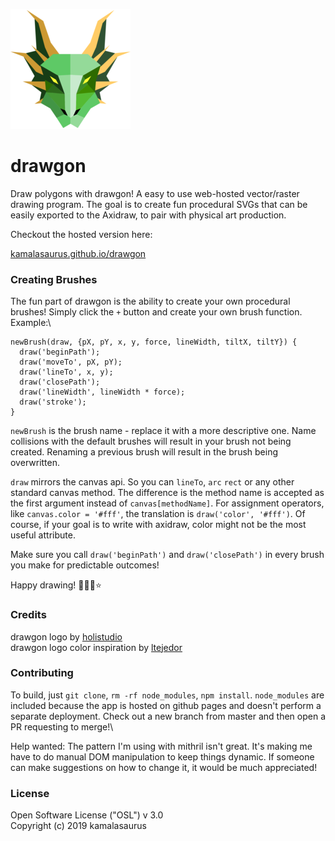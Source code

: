 ![drawgon logo](android-chrome-192x192.png)

# drawgon

Draw polygons with drawgon!  A easy to use web-hosted vector/raster
drawing program.  The goal is to create fun procedural SVGs that can
be easily exported to the Axidraw, to pair with physical art production.

Checkout the hosted version here:

[kamalasaurus.github.io/drawgon](https://kamalasaurus.github.io/drawgon)

### Creating Brushes

The fun part of drawgon is the ability to create your own procedural
brushes!  Simply click the `+` button and create your own brush
function. Example:\

```
newBrush(draw, {pX, pY, x, y, force, lineWidth, tiltX, tiltY}) {
  draw('beginPath');
  draw('moveTo', pX, pY);
  draw('lineTo', x, y);
  draw('closePath');
  draw('lineWidth', lineWidth * force);
  draw('stroke');
}

```

`newBrush` is the brush name - replace it with a more descriptive one.
Name collisions with the default brushes will result in your brush not
being created.  Renaming a previous brush will result in the brush being
overwritten.

`draw` mirrors the canvas api.  So you can `lineTo`, `arc` `rect` or any
other standard canvas method.  The difference is the method name is
accepted as the first argument instead of `canvas[methodName]`.  For
assignment operators, like `canvas.color = '#fff'`, the translation is
`draw('color', '#fff')`.  Of course, if your goal is to write with
axidraw, color might not be the most useful attribute.

Make sure you call `draw('beginPath')` and `draw('closePath')` in every
brush you make for predictable outcomes!

Happy drawing!  🌈✨✨⭐️

### Credits

drawgon logo by [holistudio](https://github.com/holistudio)\
drawgon logo color inspiration by [ltejedor](https://github.com/ltejedor)

### Contributing

To build, just `git clone`, `rm -rf node_modules`, `npm install`.
`node_modules` are included because the app is hosted on github pages
and doesn't perform a separate deployment.  Check out a new branch from
master and then open a PR requesting to merge!\

Help wanted:  The pattern I'm using with mithril isn't great.  It's
making me have to do manual DOM manipulation to keep things dynamic.  If
someone can make suggestions on how to change it, it would be much
appreciated!

### License

Open Software License ("OSL") v 3.0\
Copyright (c) 2019 kamalasaurus

